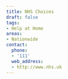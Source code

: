 ```yaml
---
title: NHS Choices
draft: false
tags:
- Help at Home
areas:
- Nationwide
contact:
  phone:
  - '111'
  web_address:
  - http://www.nhs.uk
---
```


